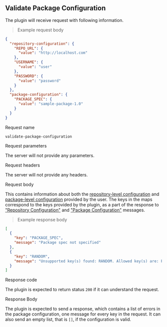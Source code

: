 ## Validate Package Configuration

The plugin will receive request with following information.

> Example request body

```json
{
  "repository-configuration": {
    "REPO_URL": {
      "value": "http://localhost.com"
    },
    "USERNAME": {
      "value": "user"
    },
    "PASSWORD": {
      "value": "password"
    }
  },
  "package-configuration": {
    "PACKAGE_SPEC": {
      "value": "sample-package-1.0"
    }
  }
}
```

<p class='request-name-heading'>Request name</p>

`validate-package-configuration`

<p class='request-body-heading'>Request parameters</p>

The server will not provide any parameters.

<p class='request-body-heading'>Request headers</p>

The server will not provide any headers.

<p class='request-body-heading'>Request body</p>

This contains information about both the [repository-level configuration](#the-repository-configuration-response-object) and [package-level configuration](#the-package-configuration-response-object) provided by the user. The keys in the maps correspond to the keys provided by the plugin, as a part of the response to ["Repository Configuration"](#repository-configuration) and ["Package Configuration"](#package-configuration) messages.

> Example response body

```json
[
  {
    "key": "PACKAGE_SPEC",
    "message": "Package spec not specified"
  },
  {
    "key": "RANDOM",
    "message": "Unsupported key(s) found: RANDOM. Allowed key(s) are: PACKAGE_SPEC"
  }
]
```

<p class='response-code-heading'>Response code</p>

The plugin is expected to return status `200` if it can understand the request.

<p class='response-body-heading'>Response Body</p>

The plugin is expected to send a response, which contains a list of errors in the package configuration, one message for every key in the request. It can also send an empty list, that is `[]`, if the configuration is valid.
